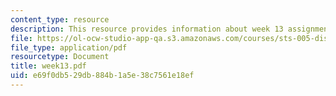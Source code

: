 ```yaml
---
content_type: resource
description: This resource provides information about week 13 assignments.
file: https://ol-ocw-studio-app-qa.s3.amazonaws.com/courses/sts-005-disease-and-society-in-america-fall-2005/e69f0db529db884b1a5e38c7561e18ef_week13.pdf
file_type: application/pdf
resourcetype: Document
title: week13.pdf
uid: e69f0db5-29db-884b-1a5e-38c7561e18ef
---
```

